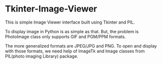 # Tkinter-Image-Viewer
This is simple Image Viewer interface built using Tkinter and PIL.

To display image in Python is as simple as that. But, the problem is PhotoImage class only supports GIF and PGM/PPM formats.
 
The more generalized formats are JPEG/JPG and PNG. To open and display with those formats, we need help of ImageTk and Image classes from PIL(photo imaging Library) package.
 
